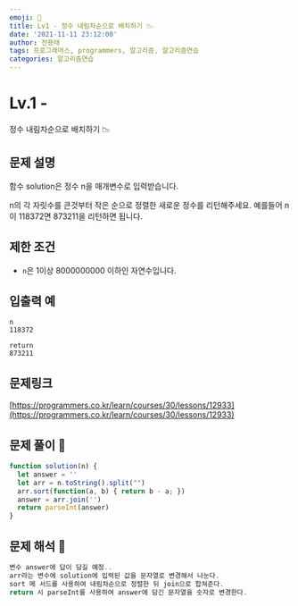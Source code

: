 ```yaml
---
emoji: 🥸
title: Lv1 - 정수 내림차순으로 배치하기 📉
date: '2021-11-11 23:12:00'
author: 전용태
tags: 프로그래머스, programmers, 알고리즘, 알고리즘연습
categories: 알고리즘연습
---
```


# Lv.1 - 
정수 내림차순으로 배치하기 📉

## **문제 설명**

함수 solution은 정수 n을 매개변수로 입력받습니다. 

n의 각 자릿수를 큰것부터 작은 순으로 정렬한 새로운 정수를 리턴해주세요. 
예를들어 n이 118372면 873211을 리턴하면 됩니다.

## **제한 조건**

- `n`은 1이상 8000000000 이하인 자연수입니다.

## 입출력 예

```
n
118372
```

```
return
873211
```

## 문제링크

[https://programmers.co.kr/learn/courses/30/lessons/12933](https://programmers.co.kr/learn/courses/30/lessons/12933)

## 문제 풀이 🤔

```jsx
function solution(n) {
  let answer = ''
  let arr = n.toString().split("")
  arr.sort(function(a, b) { return b - a; })
  answer = arr.join('')
  return parseInt(answer)
}
```

## 문제 해석 🥸

```jsx
변수 answer에 답이 담길 예정..
arr라는 변수에 solution에 입력된 값을 문자열로 변경해서 나눈다.
sort 메 서드를 사용하여 내림차순으로 정렬한 뒤 join으로 합쳐준다.
return 시 parseInt를 사용하여 answer에 담긴 문자열을 숫자로 변경한다.
```

<br />
<br />